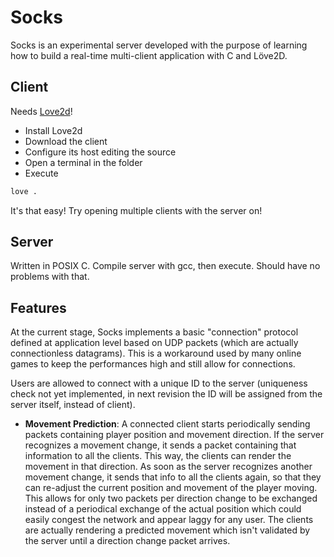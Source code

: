 # Socks
Socks is an experimental server developed with the purpose of learning how to build a real-time multi-client application with C and Löve2D.

## Client

Needs [Love2d](https://love2d.org/)! 

- Install Love2d
- Download the client
- Configure its host editing the source
- Open a terminal in the folder
- Execute
```bash
love .
```
It's that easy! Try opening multiple clients with the server on!

## Server

Written in POSIX C.
Compile server with gcc, then execute. Should have no problems with that.

## Features

At the current stage, Socks implements a basic "connection" protocol defined at application level based on UDP packets (which are actually connectionless datagrams). This is a workaround used by many online games to keep the performances high and still allow for connections. 

Users are allowed to connect with a unique ID to the server (uniqueness check not yet implemented, in next revision the ID will be assigned from the server itself, instead of client). 

- __Movement Prediction__: 
A connected client starts periodically sending packets containing player position and movement direction.
If the server recognizes a movement change, it sends a packet containing that information to all the clients.
This way, the clients can render the movement in that direction.
As soon as the server recognizes another movement change, it sends that info to all the clients again, so that they can re-adjust the current position and movement of the player moving.
This allows for only two packets per direction change to be exchanged instead of a periodical exchange of the actual position which could easily congest the network and appear laggy for any user. 
The clients are actually rendering a predicted movement which isn't validated by the server until a direction change packet arrives.
